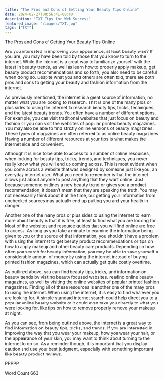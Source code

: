 ```yaml
---
title: "The Pros and Cons of Getting Your Beauty Tips Online"
date: 2024-02-27T00:56:41-08:00
description: "TXT Tips for Web Success"
featured_image: "/images/TXT.jpg"
tags: ["TXT"]
---
```


The Pros and Cons of Getting Your Beauty Tips Online

Are you interested in improving your appearance, at least beauty wise?  If you are, you may have been told by those that you know to turn to the internet.  While the internet is a great way to familiarize yourself with the latest in beauty trends, as well as learn how to properly apply makeup, get beauty product recommendations and so forth, you also need to be careful when doing so. Despite what you and others are often told, there are both pros and cons to getting your beauty and fashion information from the internet.

As previously mentioned, the internet is a great source of information, no matter what you are looking to research.  That is one of the many pros or plus sides to using the internet to research beauty tips, tricks, techniques, and the latest beauty trends.  You often have a number of different options. For example, you can visit traditional websites that just focus on beauty and fashion or you can visit the websites of popular printed beauty magazines. You may also be able to find strictly online versions of beauty magazines.  These types of magazines are often referred to as online beauty magazines.  Having a number of different resources at your tips is what makes the internet nice and convenient.  

Although it is nice to be able to access to a number of online resources, when looking for beauty tips, tricks, trends, and techniques, you never really know what you will end up coming across. This is most evident when you come across a website that was designed by someone just like you, an everyday internet user. What you need to remember is that the internet allows just about anyone to post anything that they want online.  Just because someone outlines a new beauty trend or gives you a product recommendation, it doesn’t mean that they are speaking the truth. You may not necessarily think about it at the time, but getting your information from unchecked sources may actually end up putting you and your health in danger.

Another one of the many pros or plus sides to using the internet to learn more about beauty is that it is free, at least to find what you are looking for. Most of the websites and resource guides that you will find online are free to access. As long as you take a minute to examine the information being given to you or the source of that information, you shouldn’t have a problem with using the internet to get beauty product recommendations or tips on how to apply makeup and other beauty care products.  Depending on how often you search for beauty information, you may be able to save yourself a considerable amount of money by using the internet instead of buying printed fashion magazines, which can actually get quite costly overtime.

As outlined above, you can find beauty tips, tricks, and information on beauty trends by visiting beauty focused websites, reading online beauty magazines, as well by visiting the online websites of popular printed fashion magazines.  Finding all of these resources is another one of the many pros to using the internet.  When using the internet, it is easy to find whatever you are looking for. A simple standard internet search could help direct you to a popular online beauty website or it could even take you directly to what you were looking for, like tips on how to remove properly remove your makeup at night.
 
As you can see, from being outlined above, the internet is a great way to find information on beauty tips, tricks, and trends.  If you are interested in improving the way that you wear your makeup, how you wear your hair, or the appearance of your skin, you may want to think about turning to the internet to do so.  As a reminder though, it is important that you display caution and use your best judgment, especially with something important like beauty product reviews.

PPPPP

Word Count 663

